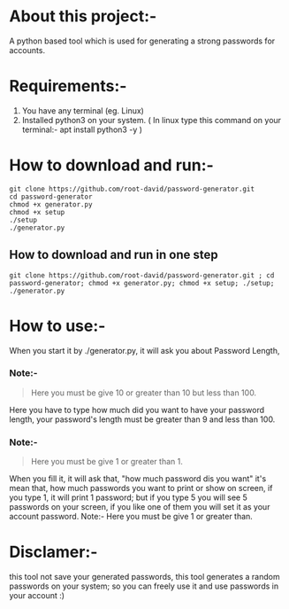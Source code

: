 # About this project:-
A python based tool which is used for generating a strong passwords for accounts.
# Requirements:-
1) You have any terminal (eg. Linux)
2) Installed python3 on your system. ( In linux type this command on your terminal:- apt install python3 -y )
# How to download and run:-
    git clone https://github.com/root-david/password-generator.git
    cd password-generator
    chmod +x generator.py
    chmod +x setup
    ./setup
    ./generator.py
## How to download and run in one step
    git clone https://github.com/root-david/password-generator.git ; cd password-generator; chmod +x generator.py; chmod +x setup; ./setup; ./generator.py
# How to use:-
When you start it by ./generator.py, it will ask you about Password Length,
### Note:-
> Here you must be give 10 or greater than 10 but less than 100.

Here you have to type how much did you want to have your password length, your password's length must be greater than 9 and less than 100.
### Note:-
> Here you must be give 1 or greater than 1.

When you fill it, it will ask that, "how much password dis you want" it's mean that, how much passwords you want to print or show on screen, if you type 1, it will print 1 password; but if you type 5 you will see 5 passwords on your screen, if you like one of them you will set it as your account password. Note:- Here you must be give 1 or greater than.
# Disclamer:-
this tool not save your generated passwords, this tool generates a random passwords on your system; so you can freely use it and use passwords in your account :)
